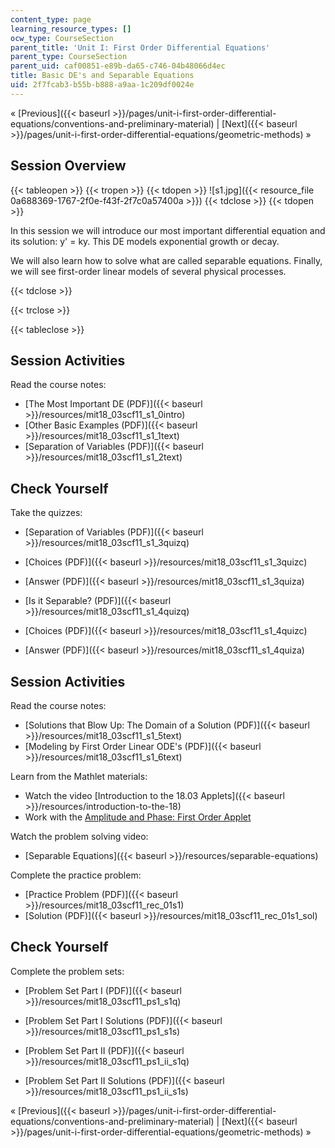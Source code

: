 ```yaml
---
content_type: page
learning_resource_types: []
ocw_type: CourseSection
parent_title: 'Unit I: First Order Differential Equations'
parent_type: CourseSection
parent_uid: caf00851-e89b-da65-c746-04b48066d4ec
title: Basic DE's and Separable Equations
uid: 2f7fcab3-b55b-b888-a9aa-1c209df0024e
---
```


« [Previous]({{< baseurl >}}/pages/unit-i-first-order-differential-equations/conventions-and-preliminary-material) | [Next]({{< baseurl >}}/pages/unit-i-first-order-differential-equations/geometric-methods) »

Session Overview
----------------

{{< tableopen >}}
{{< tropen >}}
{{< tdopen >}}
![s1.jpg]({{< resource_file 0a688369-1767-2f0e-f43f-2f7c0a57400a >}})
{{< tdclose >}}
{{< tdopen >}}


In this session we will introduce our most important differential equation and its solution: y' = ky. This DE models exponential growth or decay.

We will also learn how to solve what are called separable equations. Finally, we will see first-order linear models of several physical processes.


{{< tdclose >}}

{{< trclose >}}

{{< tableclose >}}

Session Activities
------------------

Read the course notes:

*   [The Most Important DE (PDF)]({{< baseurl >}}/resources/mit18_03scf11_s1_0intro)
*   [Other Basic Examples (PDF)]({{< baseurl >}}/resources/mit18_03scf11_s1_1text)
*   [Separation of Variables (PDF)]({{< baseurl >}}/resources/mit18_03scf11_s1_2text)

Check Yourself
--------------

Take the quizzes:

*   [Separation of Variables (PDF)]({{< baseurl >}}/resources/mit18_03scf11_s1_3quizq)
*   [Choices (PDF)]({{< baseurl >}}/resources/mit18_03scf11_s1_3quizc)
*   [Answer (PDF)]({{< baseurl >}}/resources/mit18_03scf11_s1_3quiza)
  
*   [Is it Separable? (PDF)]({{< baseurl >}}/resources/mit18_03scf11_s1_4quizq)
*   [Choices (PDF)]({{< baseurl >}}/resources/mit18_03scf11_s1_4quizc)
*   [Answer (PDF)]({{< baseurl >}}/resources/mit18_03scf11_s1_4quiza)

Session Activities
------------------

Read the course notes:

*   [Solutions that Blow Up: The Domain of a Solution (PDF)]({{< baseurl >}}/resources/mit18_03scf11_s1_5text)
*   [Modeling by First Order Linear ODE's (PDF)]({{< baseurl >}}/resources/mit18_03scf11_s1_6text)

Learn from the Mathlet materials:

*   Watch the video [Introduction to the 18.03 Applets]({{< baseurl >}}/resources/introduction-to-the-18)
*   Work with the [Amplitude and Phase: First Order Applet](/ans7870/18/18.03SC/ampPhaseFirstOrder.html "Open in a new window.")

Watch the problem solving video:

*   [Separable Equations]({{< baseurl >}}/resources/separable-equations)

Complete the practice problem:

*   [Practice Problem (PDF)]({{< baseurl >}}/resources/mit18_03scf11_rec_01s1)
*   [Solution (PDF)]({{< baseurl >}}/resources/mit18_03scf11_rec_01s1_sol)

Check Yourself
--------------

Complete the problem sets:

*   [Problem Set Part I (PDF)]({{< baseurl >}}/resources/mit18_03scf11_ps1_s1q)
*   [Problem Set Part I Solutions (PDF)]({{< baseurl >}}/resources/mit18_03scf11_ps1_s1s)
  
*   [Problem Set Part II (PDF)]({{< baseurl >}}/resources/mit18_03scf11_ps1_ii_s1q)
*   [Problem Set Part II Solutions (PDF)]({{< baseurl >}}/resources/mit18_03scf11_ps1_ii_s1s)

« [Previous]({{< baseurl >}}/pages/unit-i-first-order-differential-equations/conventions-and-preliminary-material) | [Next]({{< baseurl >}}/pages/unit-i-first-order-differential-equations/geometric-methods) »